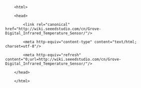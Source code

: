 <!DOCTYPE html>
        <html>
        <head>
            <link rel="canonical" href="http://wiki.seeedstudio.com/cn/Grove-Digital_Infrared_Temperature_Sensor/"/>
            <meta http-equiv="content-type" content="text/html; charset=utf-8"/>
            <meta http-equiv="refresh" content="0;url=http://wiki.seeedstudio.com/cn/Grove-Digital_Infrared_Temperature_Sensor/"/>
        </head>
        </html>